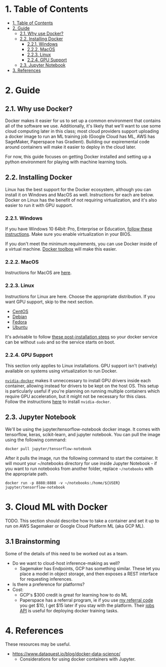 # 1. Table of Contents
<!-- TOC -->

- [1. Table of Contents](#1-table-of-contents)
- [2. Guide](#2-Guide)
    - [2.1. Why use Docker?](#21-why-use-docker)
    - [2.2. Installing Docker](#22-installing-docker)
        - [2.2.1. Windows](#221-windows)
        - [2.2.2. MacOS](#222-macos)
        - [2.2.3. Linux](#223-linux)
        - [2.2.4. GPU Support](#224-gpu-support)    
    - [2.3. Jupyter Notebook](#23-jupyter-notebook)
- [3. References](#3-references)

<!-- /TOC -->
# 2. Guide
## 2.1. Why use Docker?
Docker makes it easier for us to set up a common environment that contains all of the software we use. Additionally, it's likely that we'll want to use some cloud computing later in this class; most cloud providers support uploading a docker image to run an ML training job (Google Cloud has ML, AWS has SageMaker, Paperspace has Gradient). Building our expiremental code around containers will make it easier to deploy in the cloud later.

For now, this guide focuses on getting Docker installed and setting up a python environment for playing with machine learning tools.

## 2.2. Installing Docker
Linux has the best support for the Docker ecosystem, although you can install it on Windows and MacOS as well. Instructions for each are below. Docker on Linux has the benefit of not requiring virtualization, and it's also easier to run it with GPU support.

### 2.2.1. Windows
If you have Windows 10 64bit: Pro, Enterprise or Education, [follow these instructions](https://docs.docker.com/docker-for-windows/install/). Make sure you enable virtualization in your BIOS.

If you don't meet the minimum requirements, you can use Docker inside of a virtual machine. [Docker toolbox](https://docs.docker.com/toolbox/toolbox_install_windows/) will make this easier.

### 2.2.2. MacOS
Instructions for MacOS are [here](https://docs.docker.com/docker-for-mac/install/).


### 2.2.3. Linux
Instructions for Linux are here. Choose the appropriate distribution. If you want GPU support, skip to the next section.
 - [CentOS](
https://docs.docker.com/install/linux/docker-ce/centos/)
 - [Debian](
https://docs.docker.com/install/linux/docker-ce/debian/)
 - [Fedora](https://docs.docker.com/install/linux/docker-ce/fedora/)
 - [Ubuntu](https://docs.docker.com/install/linux/docker-ce/ubuntu/)

It's advisable to follow [these post-installation steps](https://docs.docker.com/install/linux/linux-postinstall/) so your docker service can be without `sudo` and so the service starts on boot.

### 2.2.4. GPU Support
This section only applies to Linux installations. GPU support isn't (natively) available on systems using virtualization to run Docker.

[`nvidia-docker`](https://www.nvidia.com/object/docker-container.html) makes it unneccessary to install GPU drivers inside each container, allowing instead for drivers to be kept on the host OS. This setup is particularly useful if you're planning on running multiple containers which require GPU acceleration, but it might not be necessary for this class. Follow the instructions [here](https://github.com/NVIDIA/nvidia-docker) to install `nvidia-docker`.


## 2.3. Jupyter Notebook
We'll be using the jupyter/tensorflow-notebook docker image. It comes with tensorflow, keras, scikit-learn, and jupyter notebook. You can pull the image using the following command:

`docker pull jupyter/tensorflow-notebook`

After it pulls the image, run the following command to start the container. It will mount your ~/notebooks directory for use inside Jupyter Notebook - if you want to run notebooks from another folder, replace `~/notebooks` with the appropriate path.

`docker run -p 8888:8888 -v ~/notebooks:/home/${USER} jupyter/tensorflow-notebook`

# 3. Cloud ML with Docker
TODO. This section should describe how to take a container and set it up to run on AWS Sagemaker or Google Cloud Platform ML (aka GCP ML). 

## 3.1 Brainstorming
Some of the details of this need to be worked out as a team.
- Do we want to cloud-host inference-making as well?
  - Sagemaker has Endpoints, GCP has something similar. These let you place a model in object storage, and then exposes a REST interface for requesting inferences.
- Is there a preference for platforms? 
- Cost:
  - GCP's $300 credit is great for learning how to do ML
  - Paperspace has a referral program, ie if you use [my referral code](https://www.paperspace.com/&R=2RCPUXR) you get $10, I get $15 later if you stay with the platform. Their [jobs API](https://support.paperspace.com/hc/en-us/articles/360003415434-Containers-Public-Private) is useful for deploying docker training tasks.




# 4. References
These resources may be useful.
- https://www.dataquest.io/blog/docker-data-science/
  - Considerations for using docker containers with Jupyter.
